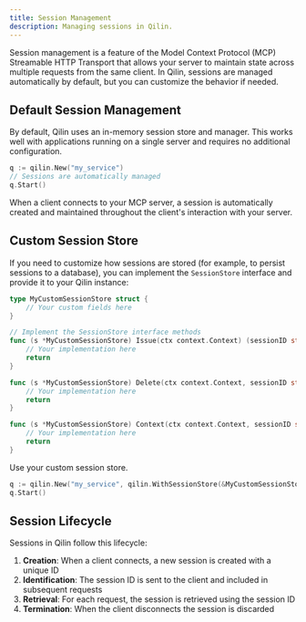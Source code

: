 ```yaml
---
title: Session Management
description: Managing sessions in Qilin.
---
```


Session management is a feature of the Model Context Protocol (MCP) Streamable HTTP Transport that allows your server to maintain state across multiple requests from the same client. In Qilin, sessions are managed automatically by default, but you can customize the behavior if needed.

## Default Session Management

By default, Qilin uses an in-memory session store and manager. This works well with applications running on a single server and requires no additional configuration.

```go
q := qilin.New("my_service")
// Sessions are automatically managed
q.Start()
```

When a client connects to your MCP server, a session is automatically created and maintained throughout the client's interaction with your server.

## Custom Session Store

If you need to customize how sessions are stored (for example, to persist sessions to a database), you can implement the `SessionStore` interface and provide it to your Qilin instance:

```go
type MyCustomSessionStore struct {
    // Your custom fields here
}

// Implement the SessionStore interface methods
func (s *MyCustomSessionStore) Issue(ctx context.Context) (sessionID string, err error) {
    // Your implementation here
    return 
}

func (s *MyCustomSessionStore) Delete(ctx context.Context, sessionID string) (err error) {
    // Your implementation here
    return 
}

func (s *MyCustomSessionStore) Context(ctx context.Context, sessionID string) (sessionCtx context.Context, err error) {
    // Your implementation here
    return 
}
```

Use your custom session store.

```go
q := qilin.New("my_service", qilin.WithSessionStore(&MyCustomSessionStore{}))
q.Start()
```

## Session Lifecycle

Sessions in Qilin follow this lifecycle:

1. **Creation**: When a client connects, a new session is created with a unique ID
2. **Identification**: The session ID is sent to the client and included in subsequent requests
3. **Retrieval**: For each request, the session is retrieved using the session ID
4. **Termination**: When the client disconnects the session is discarded
